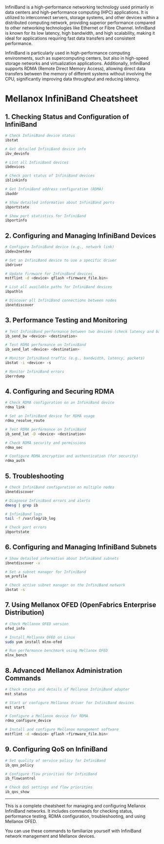 InfiniBand is a high-performance networking technology used primarily in data centers and high-performance computing (HPC) applications. It is utilized to interconnect servers, storage systems, and other devices within a distributed computing network, providing superior performance compared to other networking technologies like Ethernet or Fibre Channel. InfiniBand is known for its low latency, high bandwidth, and high scalability, making it ideal for applications requiring fast data transfers and consistent performance.

InfiniBand is particularly used in high-performance computing environments, such as supercomputing centers, but also in high-speed storage networks and virtualization applications. Additionally, InfiniBand supports RDMA (Remote Direct Memory Access), allowing direct data transfers between the memory of different systems without involving the CPU, significantly improving data throughput and reducing latency.


# Mellanox InfiniBand Cheatsheet

## 1. **Checking Status and Configuration of InfiniBand**

```bash
# Check InfiniBand device status
ibstat

# Get detailed InfiniBand device info
ibv_devinfo

# List all InfiniBand devices
ibdevices

# Check port status of InfiniBand devices
iblinkinfo

# Get InfiniBand address configuration (RDMA)
ibaddr

# Show detailed information about InfiniBand ports
ibportstate

# Show port statistics for InfiniBand
ibportinfo
```

## 2. **Configuring and Managing InfiniBand Devices**

```bash
# Configure InfiniBand device (e.g., network link)
ibdev2netdev

# Set an InfiniBand device to use a specific driver
ibdriver

# Update firmware for InfiniBand devices
mstflint -d <device> qflash <firmware_file.bin>

# List all available paths for InfiniBand devices
ibpathln

# Discover all InfiniBand connections between nodes
ibnetdiscover
```

## 3. **Performance Testing and Monitoring**

```bash
# Test InfiniBand performance between two devices (check latency and bandwidth)
ib_send_bw <device> <destination>

# Test RDMA performance on InfiniBand
ib_send_lat <device> <destination>

# Monitor InfiniBand traffic (e.g., bandwidth, latency, packets)
ibstat -i <device> -s

# Monitor InfiniBand errors
iberrdump
```

## 4. **Configuring and Securing RDMA**

```bash
# Check RDMA configuration on an InfiniBand device
rdma link

# Set an InfiniBand device for RDMA usage
rdma_resolve_route

# Test RDMA performance on InfiniBand
ib_send_lat -D <device> <destination>

# Check RDMA security and permissions
rdma_sec

# Configure RDMA encryption and authentication (for security)
rdma_auth
```

## 5. **Troubleshooting**

```bash
# Check InfiniBand configuration on multiple nodes
ibnetdiscover

# Diagnose InfiniBand errors and alerts
dmesg | grep ib

# InfiniBand logs
tail -f /var/log/ib_log

# Check port errors
ibportstate
```

## 6. **Configuring and Managing InfiniBand Subnets**

```bash
# Show detailed information about InfiniBand subnets
ibnetdiscover -v

# Set a subnet manager for InfiniBand
sm_profile

# Check active subnet manager on the InfiniBand network
ibstat -s
```

## 7. **Using Mellanox OFED (OpenFabrics Enterprise Distribution)**

```bash
# Check Mellanox OFED version
ofed_info

# Install Mellanox OFED on Linux
sudo yum install mlnx-ofed

# Run performance benchmark using Mellanox OFED
mlnx_bench
```

## 8. **Advanced Mellanox Administration Commands**

```bash
# Check status and details of Mellanox InfiniBand adapter
mst status

# Start or configure Mellanox driver for InfiniBand devices
mst start

# Configure a Mellanox device for RDMA
rdma_configure_device

# Install and configure Mellanox management software
mstflint -d <device> qflash <firmware_file.bin>
```

## 9. **Configuring QoS on InfiniBand**

```bash
# Set quality of service policy for InfiniBand
ib_qos_policy

# Configure flow priorities for InfiniBand
ib_flowcontrol

# Check QoS settings and flow priorities
ib_qos_show
```

---

This is a complete cheatsheet for managing and configuring Mellanox InfiniBand networks. It includes commands for checking status, performance testing, RDMA configuration, troubleshooting, and using Mellanox OFED. 

You can use these commands to familiarize yourself with InfiniBand network management and Mellanox devices.
